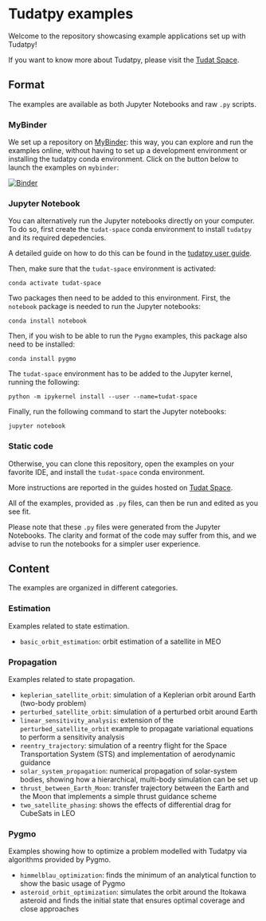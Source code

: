 # Tudatpy examples

Welcome to the repository showcasing example applications set up with Tudatpy!

If you want to know more about Tudatpy, please visit the [Tudat Space](https://tudat-space.readthedocs.io/en/latest/).

## Format

The examples are available as both Jupyter Notebooks and raw ``.py`` scripts.

### MyBinder

We set up a repository on [MyBinder](https://mybinder.org/v2/gh/tudat-team/tudatpy-examples/master): this way, you can explore and run the examples online, without having to set up a development environment or installing the tudatpy conda environment. Click on the button below to 
launch the examples on ``mybinder``:

[![Binder](https://mybinder.org/badge_logo.svg)](https://mybinder.org/v2/gh/tudat-team/tudatpy-examples/master)

### Jupyter Notebook
You can alternatively run the Jupyter notebooks directly on your computer.
To do so, first create the `tudat-space` conda environment to install `tudatpy` and its required depedencies.

A detailed guide on how to do this can be found in the [tudatpy user guide](https://tudat-space.readthedocs.io/en/latest/_src_getting_started/installation.html).

Then, make sure that the `tudat-space` environment is activated:
````
conda activate tudat-space
````

Two packages then need to be added to this environment. First, the `notebook` package is needed to run the Jupyter notebooks:
````
conda install notebook
````

Then, if you wish to be able to run the `Pygmo` examples, this package also need to be installed:
````
conda install pygmo
````

The `tudat-space` environment has to be added to the Jupyter kernel, running the following:

````
python -m ipykernel install --user --name=tudat-space
````

Finally, run the following command to start the Jupyter notebooks:
````
jupyter notebook
````

### Static code

Otherwise, you can clone this repository, open the examples on your favorite IDE, and install the `tudat-space` conda environment.

More instructions are reported in the guides hosted on [Tudat Space](https://tudat-space.readthedocs.io/en/latest/).

All of the examples, provided as `.py` files, can then be run and edited as you see fit.

Please note that these `.py` files were generated from the Jupyter Notebooks.
The clarity and format of the code may suffer from this, and we advise to run the notebooks for a simpler user experience.

## Content

The examples are organized in different categories.

### Estimation

Examples related to state estimation.

- ``basic_orbit_estimation``: orbit estimation of a satellite in MEO

### Propagation

Examples related to state propagation.

- ``keplerian_satellite_orbit``: simulation of a Keplerian orbit around Earth (two-body problem)
- ``perturbed_satellite_orbit``: simulation of a perturbed orbit around Earth
- ``linear_sensitivity_analysis``: extension of the ``perturbed_satellite_orbit`` example to propagate variational 
  equations to perform a sensitivity analysis
- ``reentry_trajectory``: simulation of a reentry flight for the Space Transportation System (STS) and 
  implementation of aerodynamic guidance
- ``solar_system_propagation``: numerical propagation of solar-system bodies, showing how a hierarchical, multi-body 
  simulation  can be set up
- ``thrust_between_Earth_Moon``: transfer trajectory between the Earth and the Moon that implements a simple 
  thrust guidance scheme
- ``two_satellite_phasing``: shows the effects of differential drag for CubeSats in LEO

### Pygmo

Examples showing how to optimize a problem modelled with Tudatpy via algorithms provided by Pygmo.

- ``himmelblau_optimization``: finds the minimum of an analytical function to show the basic usage of Pygmo
- ``asteroid_orbit_optimization``: simulates the orbit around the Itokawa asteroid and finds the initial state that 
  ensures optimal coverage and close approaches
